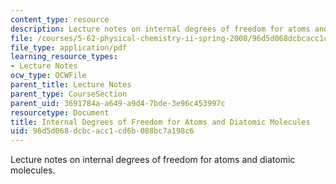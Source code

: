```yaml
---
content_type: resource
description: Lecture notes on internal degrees of freedom for atoms and diatomic molecules.
file: /courses/5-62-physical-chemistry-ii-spring-2008/96d5d068dcbcacc1cd6b088bc7a198c6_11_562ln08.pdf
file_type: application/pdf
learning_resource_types:
- Lecture Notes
ocw_type: OCWFile
parent_title: Lecture Notes
parent_type: CourseSection
parent_uid: 3691784a-a649-a9d4-7bde-3e96c453997c
resourcetype: Document
title: Internal Degrees of Freedom for Atoms and Diatomic Molecules
uid: 96d5d068-dcbc-acc1-cd6b-088bc7a198c6
---
```

Lecture notes on internal degrees of freedom for atoms and diatomic molecules.

